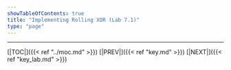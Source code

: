 ```yaml
---
showTableOfContents: true
title: "Implementing Rolling XOR (Lab 7.1)"
type: "page"
---
```




---
[|TOC|]({{< ref "../moc.md" >}})
[|PREV|]({{< ref "key.md" >}})
[|NEXT|]({{< ref "key_lab.md" >}})